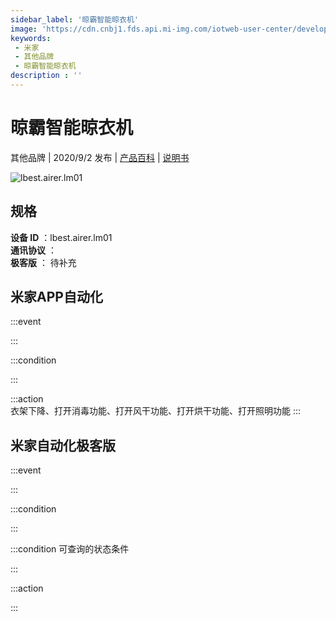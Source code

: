 ```yaml
---
sidebar_label: '晾霸智能晾衣机'
image: 'https://cdn.cnbj1.fds.api.mi-img.com/iotweb-user-center/developer_1679047651827AS29bGDS.png?GalaxyAccessKeyId=AKVGLQWBOVIRQ3XLEW&Expires=9223372036854775807&Signature=AUZtGZReWTapfVeCyuwEPn31BCE='
keywords: 
 - 米家
 - 其他品牌
 - 晾霸智能晾衣机
description : ''
---
```

# 晾霸智能晾衣机

其他品牌 | 2020/9/2 发布 | [产品百科](https://home.mi.com/webapp/content/baike/product/index.html?model=lbest.airer.lm01/) | [说明书](https://home.mi.com/views/introduction.html?model=lbest.airer.lm01&region=cn)

![lbest.airer.lm01](https://cdn.cnbj1.fds.api.mi-img.com/iotweb-user-center/developer_1679047651827AS29bGDS.png?GalaxyAccessKeyId=AKVGLQWBOVIRQ3XLEW&Expires=9223372036854775807&Signature=AUZtGZReWTapfVeCyuwEPn31BCE=)

## 规格  
> 
**设备 ID** ：lbest.airer.lm01  
**通讯协议** ：  
**极客版**  ： 待补充 


## 米家APP自动化  

:::event  

:::

:::condition  

:::

:::action   
衣架下降、打开消毒功能、打开风干功能、打开烘干功能、打开照明功能
:::

## 米家自动化极客版  

:::event  

:::

:::condition  

:::

:::condition 可查询的状态条件  

:::

:::action  

:::

        

